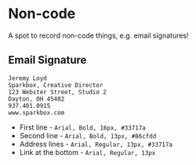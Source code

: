 # Non-code

A spot to record non-code things, e.g. email signatures!

## Email Signature

```
Jeremy Loyd
Sparkbox, Creative Director
123 Webster Street, Studio 2
Dayton, OH 45402
937.401.0915
www.sparkbox.com
```

- First line - `Arial, Bold, 16px, #33717a`
- Second line - `Arial, Bold, 13px, #86cfdd`
- Address lines - `Arial, Regular, 13px, #33717a`
- Link at the bottom - `Arial, Regular, 13px`
